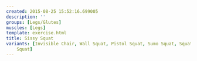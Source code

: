 ```yaml
---
created: 2015-08-25 15:52:16.699005
description: ''
groups: [Legs/Glutes]
muscles: [Legs]
template: exercise.html
title: Sissy Squat
variants: [Invisible Chair, Wall Squat, Pistol Squat, Sumo Squat, Squat, One-Legged
    Squat]
---
```

